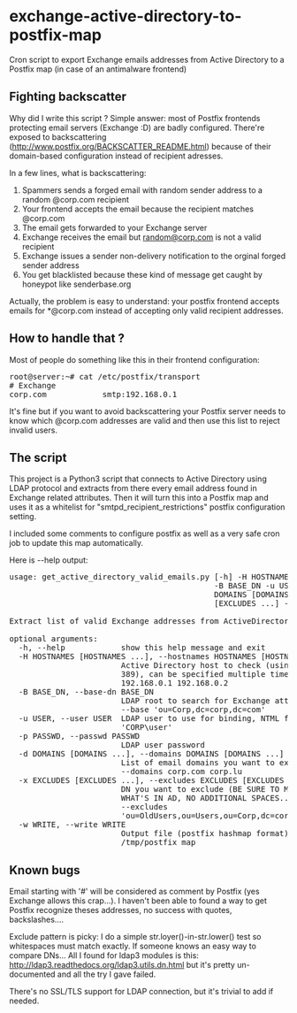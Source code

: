 # exchange-active-directory-to-postfix-map
Cron script to export Exchange emails addresses from Active Directory to a Postfix map (in case of an antimalware frontend)

<h2>Fighting backscatter</h2>

Why did I write this script ? Simple answer: most of Postfix frontends protecting email servers (Exchange :D) are badly configured.
There're exposed to backscattering (http://www.postfix.org/BACKSCATTER_README.html) because of their domain-based configuration instead of recipient adresses.

In a few lines, what is backscattering:

1. Spammers sends a forged email with random sender address to a random @corp.com recipient
2. Your frontend accepts the email because the recipient matches @corp.com
3. The email gets forwarded to your Exchange server
4. Exchange receives the email but random@corp.com is not a valid recipient
5. Exchange issues a sender non-delivery notification to the orginal forged sender address
6. You get blacklisted because these kind of message get caught by honeypot like senderbase.org

Actually, the problem is easy to understand: your postfix frontend accepts emails for *@corp.com instead of accepting only valid recipient addresses.


<h2>How to handle that ?</h2>

Most of people do something like this in their frontend configuration:
<pre>
root@server:~# cat /etc/postfix/transport
# Exchange
corp.com	        smtp:192.168.0.1
</pre>

It's fine but if you want to avoid backscattering your Postfix server needs to know which @corp.com addresses are 
valid and then use this list to reject invalid users.


<h2>The script</h2>

This project is a Python3 script that connects to Active Directory using LDAP protocol and extracts from there every email address found in Exchange related attributes.
Then it will turn this into a Postfix map and uses it as a whitelist for "smtpd_recipient_restrictions" postfix configuration setting.

I included some comments to configure postfix as well as a very safe cron job to update this map automatically.

Here is --help output:

<pre>
usage: get_active_directory_valid_emails.py [-h] -H HOSTNAMES [HOSTNAMES ...]
                                            -B BASE_DN -u USER -p PASSWD -d
                                            DOMAINS [DOMAINS ...] -x EXCLUDES
                                            [EXCLUDES ...] -w WRITE

Extract list of valid Exchange addresses from ActiveDirectory to Postfix map

optional arguments:
  -h, --help            show this help message and exit
  -H HOSTNAMES [HOSTNAMES ...], --hostnames HOSTNAMES [HOSTNAMES ...]
                        Active Directory host to check (using LDAP on port
                        389), can be specified multiple times, ie: --hostnames
                        192.168.0.1 192.168.0.2
  -B BASE_DN, --base-dn BASE_DN
                        LDAP root to search for Exchange attributes, ie:
                        --base 'ou=Corp,dc=corp,dc=com'
  -u USER, --user USER  LDAP user to use for binding, NTML format, ie: --user
                        'CORP\user'
  -p PASSWD, --passwd PASSWD
                        LDAP user password
  -d DOMAINS [DOMAINS ...], --domains DOMAINS [DOMAINS ...]
                        List of email domains you want to export data for, ie:
                        --domains corp.com corp.lu
  -x EXCLUDES [EXCLUDES ...], --excludes EXCLUDES [EXCLUDES ...]
                        DN you want to exclude (BE SURE TO MATCH EXACTLY
                        WHAT'S IN AD, NO ADDITIONAL SPACES....), ie:
                        --excludes
                        'ou=OldUsers,ou=Users,ou=Corp,dc=corp,dc=com'
  -w WRITE, --write WRITE
                        Output file (postfix hashmap format), ie: --write
                        /tmp/postfix_map
</pre>

<h2>Known bugs</h2>

Email starting with '#' will be considered as comment by Postfix (yes Exchange allows this crap...).
I haven't been able to found a way to get Postfix recognize theses addresses, no success with quotes, backslashes....

Exclude pattern is picky: I do a simple str.loyer()-in-str.lower() test so whitespaces must match exactly.
If someone knows an easy way to compare DNs... All I found for ldap3 modules is this: http://ldap3.readthedocs.org/ldap3.utils.dn.html but it's pretty un-documented and all the try I gave failed.

There's no SSL/TLS support for LDAP connection, but it's trivial to add if needed.
